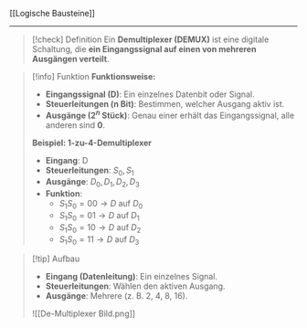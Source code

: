 [[Logische Bausteine]]

---

> [!check] Definition
> Ein **Demultiplexer (DEMUX)** ist eine digitale Schaltung, die **ein Eingangssignal auf einen von mehreren Ausgängen verteilt**.

> [!info] Funktion
> **Funktionsweise:**
> - **Eingangssignal (D)**: Ein einzelnes Datenbit oder Signal.
> - **Steuerleitungen (n Bit)**: Bestimmen, welcher Ausgang aktiv ist.
> - **Ausgänge ($2^n$ Stück)**: Genau einer erhält das Eingangssignal, alle anderen sind **0**.
>
> **Beispiel: 1-zu-4-Demultiplexer**
> - **Eingang**: D
> - **Steuerleitungen**: $S_{0},S_{1}$
> - **Ausgänge**: $D_{0}, D_{1}, D_{2}, D_{3}$
> - **Funktion**:
>     - $S_{1} S_{0} = 00 \to D$ auf $D_{0}$
>     - $S_{1} S_{0} = 01 \to D$ auf $D_{1}$
>     - $S_{1} S_{0} = 10 \to D$ auf $D_{2}$
>     - $S_{1} S_{0} = 11 \to D$ auf $D_{3}$

> [!tip] Aufbau
> - **Eingang (Datenleitung)**: Ein einzelnes Signal.
> - **Steuerleitungen**: Wählen den aktiven Ausgang.
> - **Ausgänge**: Mehrere (z. B. 2, 4, 8, 16).
>
> ![[De-Multiplexer Bild.png]]
